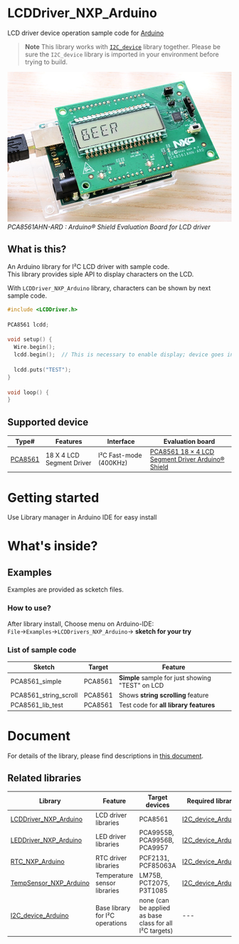 # LCDDriver_NXP_Arduino
LCD driver device operation sample code for [Arduino](https://www.arduino.cc) 

> **Note**
This library works with [`I2C_device`](https://github.com/teddokano/I2C_device_Arduino) library together. Please be sure the `I2C_device` library is imported in your environment before trying to build. 

![Boards](https://github.com/teddokano/additional_files/blob/main/LCDDriver_NXP_Arduino/board.jpg)  
_PCA8561AHN-ARD : Arduino® Shield Evaluation Board for LCD driver_

## What is this?
An Arduino library for I²C LCD driver with sample code.  
This library provides siple API to display characters on the LCD. 

With `LCDDriver_NXP_Arduino` library, characters can be shown by next sample code. 
```cpp
#include <LCDDriver.h>

PCA8561 lcdd;

void setup() {
  Wire.begin();
  lcdd.begin();  // This is necessary to enable display; device goes into power-on mode

  lcdd.puts("TEST");
}

void loop() {
}
```

## Supported device
Type#|Features|Interface|Evaluation board
---|---|---|---
[PCA8561](https://www.nxp.com/products/peripherals-and-logic/lcd-drivers/lcd-segment-drivers/automotive-18-x-4-lcd-segment-driver:PCA8561)	|18 X 4 LCD Segment Driver	|I²C Fast-mode (400KHz)			|[PCA8561 18 × 4 LCD Segment Driver Arduino® Shield](https://www.nxp.com/design/development-boards/analog-toolbox/arduino-shields-solutions/pca8561-18-4-lcd-segment-driver-arduino-shield:PCA8561AHN-ARD)

# Getting started

Use Library manager in Arduino IDE for easy install

# What's inside?

## Examples
Examples are provided as scketch files.

### How to use?

After library install, Choose menu on Arduino-IDE: `File`→`Examples`→`LCDDrivers_NXP_Arduino`→ **sketch for your try**

### List of sample code

Sketch|Target|Feature
---|---|---
PCA8561_simple			|PCA8561	|**Simple** sample for just showing "TEST" on LCD
PCA8561_string_scroll	|PCA8561	|Shows **string scrolling** feature
PCA8561_lib_test		|PCA8561	|Test code for **all library features**

# Document

For details of the library, please find descriptions in [this document](https://teddokano.github.io/LCDDriver_NXP_Arduino/annotated.html).



## Related libraries
Library|Feature|Target devices|Required library
---|---|---|---
[LCDDriver_NXP_Arduino](https://github.com/teddokano/LCDDriver_NXP_Arduino)		|LCD driver libraries				|PCA8561						|[I2C_device_Arduino](https://github.com/teddokano/I2C_device_Arduino)
[LEDDriver_NXP_Arduino](https://github.com/teddokano/LEDDriver_NXP_Arduino)		|LED driver libraries				|PCA9955B, PCA9956B, PCA9957	|[I2C_device_Arduino](https://github.com/teddokano/I2C_device_Arduino)
[RTC_NXP_Arduino](https://github.com/teddokano/RTC_NXP_Arduino)					|RTC driver libraries				|PCF2131, PCF85063A				|[I2C_device_Arduino](https://github.com/teddokano/I2C_device_Arduino)
[TempSensor_NXP_Arduino](https://github.com/teddokano/TempSensor_NXP_Arduino)	|Temperature sensor libraries		|LM75B, PCT2075, P3T1085		|[I2C_device_Arduino](https://github.com/teddokano/I2C_device_Arduino)
[I2C_device_Arduino](https://github.com/teddokano/I2C_device_Arduino)			|Base library for I²C operations	|none (can be applied as base class for all I²C targets)|---

